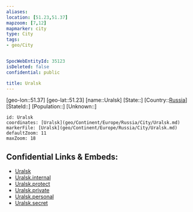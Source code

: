 ```yaml
---
aliases: 
location: [51.23,51.37]
mapzoom: [7,12] 
mapmarker: city 
type: City
tags:
- geo/City


SpocWebEntityId: 35123
isDeleted: false
confidential: public

title: Uralsk
---
```

[geo-lon::51.37]
[geo-lat::51.23]
[name::Uralsk]
[State::]
[Country::[Russia](geo/Continent/Europe/Russia.md)]
[StateId::]
[Population::]
[Unknown::]


```leaflet
id: Uralsk
coordinates: [Uralsk](geo/Continent/Europe/Russia/City/Uralsk.md)
markerFile: [Uralsk](geo/Continent/Europe/Russia/City/Uralsk.md)
defaultZoom: 11 
maxZoom: 18
```


## Confidential Links & Embeds: 
- [Uralsk](../../../../../../_public/geo/Continent/Europe/Russia/City/Uralsk.md) 
- [Uralsk.internal](../../../../../../_internal/geo/Continent/Europe/Russia/City/Uralsk.internal.md) 
- [Uralsk.protect](../../../../../../_protect/geo/Continent/Europe/Russia/City/Uralsk.protect.md) 
- [Uralsk.private](../../../../../../_private/geo/Continent/Europe/Russia/City/Uralsk.private.md) 
- [Uralsk.personal](../../../../../../_personal/geo/Continent/Europe/Russia/City/Uralsk.personal.md) 
- [Uralsk.secret](../../../../../../_secret/geo/Continent/Europe/Russia/City/Uralsk.secret.md) 
